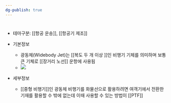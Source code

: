 ```yaml
---
dg-publish: true
---
```

#

- 테마구분: [[항공 운송]], [[항공기 제조]]



- 기본정보
	- 광동체(Widebody Jet)는 [[복도 두 개 이상 ]]인 비행기 기체를 의미하며 보통 큰 기체로 [[장거리 노선]] 운항에 사용됨
	- ![](https://i.imgur.com/T9CYgY3.png)


- 세부정보
	- [[중형 비행기]]인 광동체 비행기를 화물선으로 활용하려면 여객기에서 전환한 기재를 활용할 수 밖에 없는데 이때 사용할 수 있는 방법이 [[PTF]]
